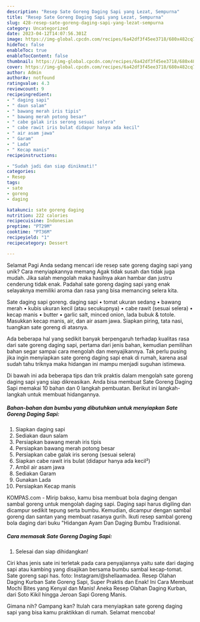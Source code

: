 ```yaml
---
description: "Resep Sate Goreng Daging Sapi yang Lezat, Sempurna"
title: "Resep Sate Goreng Daging Sapi yang Lezat, Sempurna"
slug: 428-resep-sate-goreng-daging-sapi-yang-lezat-sempurna
category: Uncategorized
date: 2023-04-12T14:07:56.301Z
image: https://img-global.cpcdn.com/recipes/6a42df3f45ee3718/680x482cq70/sate-goreng-daging-sapi-foto-resep-utama.jpg
hideToc: false
enableToc: true
enableTocContent: false
thumbnail: https://img-global.cpcdn.com/recipes/6a42df3f45ee3718/680x482cq70/sate-goreng-daging-sapi-foto-resep-utama.jpg
cover: https://img-global.cpcdn.com/recipes/6a42df3f45ee3718/680x482cq70/sate-goreng-daging-sapi-foto-resep-utama.jpg
author: Admin
authorAv: notfound
ratingvalue: 4.3
reviewcount: 9
recipeingredient:
- " daging sapi"
- " daun salam"
- " bawang merah iris tipis"
- " bawang merah potong besar"
- " cabe galak iris serong sesuai selera"
- " cabe rawit iris bulat didapur hanya ada kecil"
- " air asam jawa"
- " Garam"
- " Lada"
- " Kecap manis"
recipeinstructions:

- "Sudah jadi dan siap dinikmati!"
categories:
- Resep
tags:
- sate
- goreng
- daging

katakunci: sate goreng daging 
nutrition: 222 calories
recipecuisine: Indonesian
preptime: "PT29M"
cooktime: "PT36M"
recipeyield: "1"
recipecategory: Dessert

---
```



Selamat Pagi Anda sedang mencari ide resep sate goreng daging sapi yang unik? Cara menyiapkannya memang Agak tidak susah dan tidak juga mudah. Jika salah mengolah maka hasilnya akan hambar dan justru cenderung tidak enak. Padahal sate goreng daging sapi yang enak selayaknya memiliki aroma dan rasa yang bisa memancing selera kita.


Sate daging sapi goreng. daging sapi • tomat ukuran sedang • bawang merah • kubis ukuran kecil (atau secukupnya) • cabe rawit (sesuai selera) • kecap manis • butter • garlic salt, minced onion, lada bubuk &amp; totole. Masukkan kecap manis, air, dan air asam jawa. Siapkan piring, tata nasi, tuangkan sate goreng di atasnya.

Ada beberapa hal yang sedikit banyak berpengaruh terhadap kualitas rasa dari sate goreng daging sapi, pertama dari jenis bahan, kemudian pemilihan bahan segar sampai cara mengolah dan menyajikannya. Tak perlu pusing jika ingin menyiapkan sate goreng daging sapi enak di rumah, karena asal sudah tahu triknya maka hidangan ini mampu menjadi suguhan istimewa.


Di bawah ini ada beberapa tips dan trik praktis dalam mengolah sate goreng daging sapi yang siap dikreasikan. Anda bisa membuat Sate Goreng Daging Sapi memakai 10 bahan dan 0 langkah pembuatan. Berikut ini langkah-langkah untuk membuat hidangannya.

<!--inarticleads1-->

##### Bahan-bahan dan bumbu yang dibutuhkan untuk menyiapkan Sate Goreng Daging Sapi:

1. Siapkan  daging sapi
1. Sediakan  daun salam
1. Persiapkan  bawang merah iris tipis
1. Persiapkan  bawang merah potong besar
1. Persiapkan  cabe galak iris serong (sesuai selera)
1. Siapkan  cabe rawit iris bulat (didapur hanya ada kecil²)
1. Ambil  air asam jawa
1. Sediakan  Garam
1. Gunakan  Lada
1. Persiapkan  Kecap manis


KOMPAS.com - Mirip bakso, kamu bisa membuat bola daging dengan sambal goreng untuk mengolah daging sapi. Daging sapi harus digiling dan dicampur sedikit tepung serta bumbu. Kemudian, dicampur dengan sambal goreng dan santan yang membuat rasanya gurih. Ikuti resep sambal goreng bola daging dari buku &#34;Hidangan Ayam Dan Daging Bumbu Tradisional. 

<!--inarticleads2-->

##### Cara memasak Sate Goreng Daging Sapi:


1. Selesai dan siap dihidangkan!

Ciri khas jenis sate ini terletak pada cara penyajiannya yaitu sate dari daging sapi atau kambing yang disajikan bersama bumbu sambal kecap-tomat. Sate goreng sapi has. foto: Instagram/@shellaamadea. Resep Olahan Daging Kurban Sate Goreng Sapi, Super Praktis dan Enak! Ini Cara Membuat Mochi Bites yang Kenyal dan Manis! Aneka Resep Olahan Daging Kurban, dari Soto Kikil hingga Jeroan Sapi Goreng Manis. 

Gimana nih? Gampang kan? Itulah cara menyiapkan sate goreng daging sapi yang bisa kamu praktikkan di rumah. Selamat mencoba!
